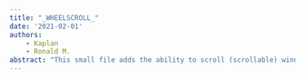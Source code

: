 ```yaml
---
title: "_WHEELSCROLL_"
date: '2021-02-01'
authors: 
    - Kaplan
    - Ronald M.
abstract: "This small file adds the ability to scroll (scrollable) windows by rotating the wheel on a wheel mouse or by moving (2?) fingers on a track pad."
---
```


